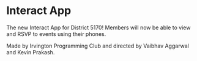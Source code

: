 # Interact App

The new Interact App for District 5170! Members will now be able to view and RSVP to events using their phones.

Made by Irvington Programming Club and directed by Vaibhav Aggarwal and Kevin Prakash.
